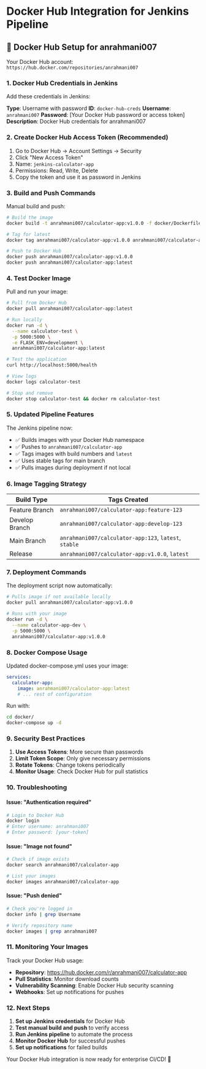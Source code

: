 # Docker Hub Integration for Jenkins Pipeline

## 🐳 **Docker Hub Setup for anrahmani007**

Your Docker Hub account: `https://hub.docker.com/repositories/anrahmani007`

### **1. Docker Hub Credentials in Jenkins**

Add these credentials in Jenkins:

**Type**: Username with password
**ID**: `docker-hub-creds`
**Username**: `anrahmani007`
**Password**: [Your Docker Hub password or access token]
**Description**: Docker Hub credentials for anrahmani007

### **2. Create Docker Hub Access Token (Recommended)**

1. Go to Docker Hub → Account Settings → Security
2. Click "New Access Token"
3. Name: `jenkins-calculator-app`
4. Permissions: Read, Write, Delete
5. Copy the token and use it as password in Jenkins

### **3. Build and Push Commands**

Manual build and push:
```bash
# Build the image
docker build -t anrahmani007/calculator-app:v1.0.0 -f docker/Dockerfile .

# Tag for latest
docker tag anrahmani007/calculator-app:v1.0.0 anrahmani007/calculator-app:latest

# Push to Docker Hub
docker push anrahmani007/calculator-app:v1.0.0
docker push anrahmani007/calculator-app:latest
```

### **4. Test Docker Image**

Pull and run your image:
```bash
# Pull from Docker Hub
docker pull anrahmani007/calculator-app:latest

# Run locally
docker run -d \
  --name calculator-test \
  -p 5000:5000 \
  -e FLASK_ENV=development \
  anrahmani007/calculator-app:latest

# Test the application
curl http://localhost:5000/health

# View logs
docker logs calculator-test

# Stop and remove
docker stop calculator-test && docker rm calculator-test
```

### **5. Updated Pipeline Features**

The Jenkins pipeline now:
- ✅ Builds images with your Docker Hub namespace
- ✅ Pushes to `anrahmani007/calculator-app`
- ✅ Tags images with build numbers and `latest`
- ✅ Uses stable tags for main branch
- ✅ Pulls images during deployment if not local

### **6. Image Tagging Strategy**

| Build Type | Tags Created |
|------------|--------------|
| Feature Branch | `anrahmani007/calculator-app:feature-123` |
| Develop Branch | `anrahmani007/calculator-app:develop-123` |
| Main Branch | `anrahmani007/calculator-app:123`, `latest`, `stable` |
| Release | `anrahmani007/calculator-app:v1.0.0`, `latest` |

### **7. Deployment Commands**

The deployment script now automatically:
```bash
# Pulls image if not available locally
docker pull anrahmani007/calculator-app:v1.0.0

# Runs with your image
docker run -d \
  --name calculator-app-dev \
  -p 5000:5000 \
  anrahmani007/calculator-app:v1.0.0
```

### **8. Docker Compose Usage**

Updated docker-compose.yml uses your image:
```yaml
services:
  calculator-app:
    image: anrahmani007/calculator-app:latest
    # ... rest of configuration
```

Run with:
```bash
cd docker/
docker-compose up -d
```

### **9. Security Best Practices**

1. **Use Access Tokens**: More secure than passwords
2. **Limit Token Scope**: Only give necessary permissions
3. **Rotate Tokens**: Change tokens periodically
4. **Monitor Usage**: Check Docker Hub for pull statistics

### **10. Troubleshooting**

#### Issue: "Authentication required"
```bash
# Login to Docker Hub
docker login
# Enter username: anrahmani007
# Enter password: [your-token]
```

#### Issue: "Image not found"
```bash
# Check if image exists
docker search anrahmani007/calculator-app

# List your images
docker images anrahmani007/calculator-app
```

#### Issue: "Push denied"
```bash
# Check you're logged in
docker info | grep Username

# Verify repository name
docker images | grep anrahmani007
```

### **11. Monitoring Your Images**

Track your Docker Hub usage:
- **Repository**: https://hub.docker.com/r/anrahmani007/calculator-app
- **Pull Statistics**: Monitor download counts
- **Vulnerability Scanning**: Enable Docker Hub security scanning
- **Webhooks**: Set up notifications for pushes

### **12. Next Steps**

1. **Set up Jenkins credentials** for Docker Hub
2. **Test manual build and push** to verify access
3. **Run Jenkins pipeline** to automate the process
4. **Monitor Docker Hub** for successful pushes
5. **Set up notifications** for failed builds

Your Docker Hub integration is now ready for enterprise CI/CD! 🚀
